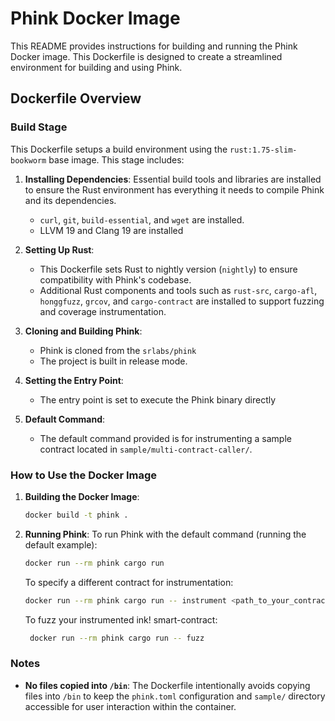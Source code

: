 # Phink Docker Image

This README provides instructions for building and running the Phink Docker image. This Dockerfile is designed to create
a streamlined environment for
building and using Phink.

## Dockerfile Overview

### Build Stage

This Dockerfile setups a build environment using the `rust:1.75-slim-bookworm` base image. This stage
includes:

1. **Installing Dependencies**: Essential build tools and libraries are installed to ensure the Rust environment has
   everything it needs to compile Phink and its dependencies.
    - `curl`, `git`, `build-essential`, and `wget` are installed.
    - LLVM 19 and Clang 19 are installed

2. **Setting Up Rust**:
    - This Dockerfile sets Rust to nightly version (`nightly`) to ensure compatibility with Phink's
      codebase.
    - Additional Rust components and tools such as `rust-src`, `cargo-afl`, `honggfuzz`, `grcov`, and `cargo-contract`
      are installed to support fuzzing and coverage instrumentation.

3. **Cloning and Building Phink**:
    - Phink is cloned from the `srlabs/phink`
    - The project is built in release mode.

4. **Setting the Entry Point**:
    - The entry point is set to execute the Phink binary directly

5. **Default Command**:
    - The default command provided is for instrumenting a sample contract located in `sample/multi-contract-caller/`.

### How to Use the Docker Image

1. **Building the Docker Image**:
   ```bash
   docker build -t phink .
   ```

2. **Running Phink**:
   To run Phink with the default command (running the default example):
   ```bash
   docker run --rm phink cargo run 
   ```

   To specify a different contract for instrumentation:
   ```bash
   docker run --rm phink cargo run -- instrument <path_to_your_contract>"
   ```

   To fuzz your instrumented ink! smart-contract:
   ```bash
    docker run --rm phink cargo run -- fuzz
   ```

### Notes

- **No files copied into `/bin`**: The Dockerfile intentionally avoids copying files into `/bin` to keep the
  `phink.toml` configuration and `sample/` directory accessible for user interaction within the container.

